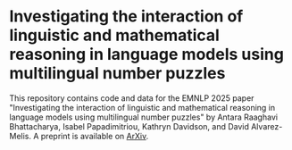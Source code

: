 # Investigating the interaction of linguistic and mathematical reasoning in language models using multilingual number puzzles
This repository contains code and data for the EMNLP 2025 paper "Investigating the interaction of linguistic and mathematical reasoning in language models using multilingual number puzzles" by Antara Raaghavi Bhattacharya, Isabel Papadimitriou, Kathryn Davidson, and David Alvarez-Melis. A preprint is available on [ArXiv](https://arxiv.org/abs/2506.13886). 

